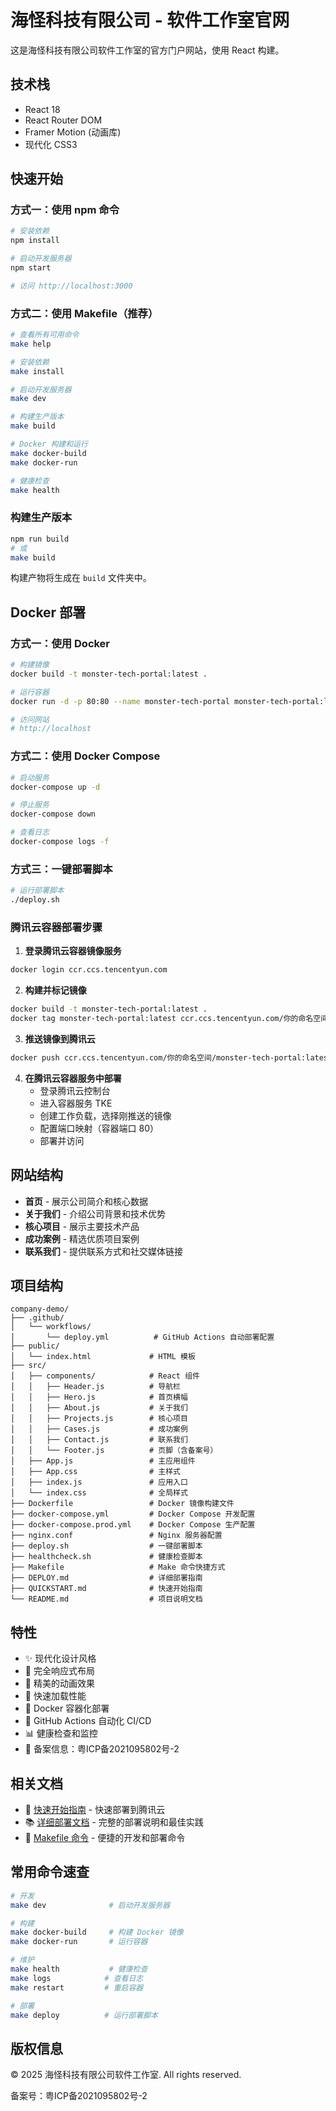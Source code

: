 # 海怪科技有限公司 - 软件工作室官网

这是海怪科技有限公司软件工作室的官方门户网站，使用 React 构建。

## 技术栈

- React 18
- React Router DOM
- Framer Motion (动画库)
- 现代化 CSS3

## 快速开始

### 方式一：使用 npm 命令

```bash
# 安装依赖
npm install

# 启动开发服务器
npm start

# 访问 http://localhost:3000
```

### 方式二：使用 Makefile（推荐）

```bash
# 查看所有可用命令
make help

# 安装依赖
make install

# 启动开发服务器
make dev

# 构建生产版本
make build

# Docker 构建和运行
make docker-build
make docker-run

# 健康检查
make health
```

### 构建生产版本

```bash
npm run build
# 或
make build
```

构建产物将生成在 `build` 文件夹中。

## Docker 部署

### 方式一：使用 Docker

```bash
# 构建镜像
docker build -t monster-tech-portal:latest .

# 运行容器
docker run -d -p 80:80 --name monster-tech-portal monster-tech-portal:latest

# 访问网站
# http://localhost
```

### 方式二：使用 Docker Compose

```bash
# 启动服务
docker-compose up -d

# 停止服务
docker-compose down

# 查看日志
docker-compose logs -f
```

### 方式三：一键部署脚本

```bash
# 运行部署脚本
./deploy.sh
```

### 腾讯云容器部署步骤

1. **登录腾讯云容器镜像服务**
```bash
docker login ccr.ccs.tencentyun.com
```

2. **构建并标记镜像**
```bash
docker build -t monster-tech-portal:latest .
docker tag monster-tech-portal:latest ccr.ccs.tencentyun.com/你的命名空间/monster-tech-portal:latest
```

3. **推送镜像到腾讯云**
```bash
docker push ccr.ccs.tencentyun.com/你的命名空间/monster-tech-portal:latest
```

4. **在腾讯云容器服务中部署**
   - 登录腾讯云控制台
   - 进入容器服务 TKE
   - 创建工作负载，选择刚推送的镜像
   - 配置端口映射（容器端口 80）
   - 部署并访问

## 网站结构

- **首页** - 展示公司简介和核心数据
- **关于我们** - 介绍公司背景和技术优势
- **核心项目** - 展示主要技术产品
- **成功案例** - 精选优质项目案例
- **联系我们** - 提供联系方式和社交媒体链接

## 项目结构

```
company-demo/
├── .github/
│   └── workflows/
│       └── deploy.yml          # GitHub Actions 自动部署配置
├── public/
│   └── index.html             # HTML 模板
├── src/
│   ├── components/            # React 组件
│   │   ├── Header.js          # 导航栏
│   │   ├── Hero.js            # 首页横幅
│   │   ├── About.js           # 关于我们
│   │   ├── Projects.js        # 核心项目
│   │   ├── Cases.js           # 成功案例
│   │   ├── Contact.js         # 联系我们
│   │   └── Footer.js          # 页脚（含备案号）
│   ├── App.js                 # 主应用组件
│   ├── App.css                # 主样式
│   ├── index.js               # 应用入口
│   └── index.css              # 全局样式
├── Dockerfile                 # Docker 镜像构建文件
├── docker-compose.yml         # Docker Compose 开发配置
├── docker-compose.prod.yml    # Docker Compose 生产配置
├── nginx.conf                 # Nginx 服务器配置
├── deploy.sh                  # 一键部署脚本
├── healthcheck.sh             # 健康检查脚本
├── Makefile                   # Make 命令快捷方式
├── DEPLOY.md                  # 详细部署指南
├── QUICKSTART.md              # 快速开始指南
└── README.md                  # 项目说明文档
```

## 特性

- ✨ 现代化设计风格
- 📱 完全响应式布局
- 🎨 精美的动画效果
- 🚀 快速加载性能
- 🐳 Docker 容器化部署
- 🔄 GitHub Actions 自动化 CI/CD
- 📊 健康检查和监控
- 🔗 备案信息：粤ICP备2021095802号-2

## 相关文档

- 📖 [快速开始指南](./QUICKSTART.md) - 快速部署到腾讯云
- 📚 [详细部署文档](./DEPLOY.md) - 完整的部署说明和最佳实践
- 🔧 [Makefile 命令](./Makefile) - 便捷的开发和部署命令

## 常用命令速查

```bash
# 开发
make dev              # 启动开发服务器

# 构建
make docker-build     # 构建 Docker 镜像
make docker-run       # 运行容器

# 维护
make health           # 健康检查
make logs            # 查看日志
make restart         # 重启容器

# 部署
make deploy          # 运行部署脚本
```

## 版权信息

© 2025 海怪科技有限公司软件工作室. All rights reserved.

备案号：粤ICP备2021095802号-2

